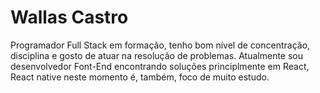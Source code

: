 # Wallas Castro

Programador Full Stack em formação, tenho bom nível de concentração, disciplina e gosto de atuar na resolução de problemas. Atualmente sou desenvolvedor Font-End encontrando soluções principlmente em React, React native neste momento é, também, foco de muito estudo.
